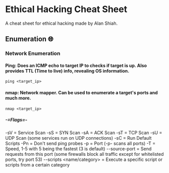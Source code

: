 # Ethical Hacking Cheat Sheet
A cheat sheet for ethical hacking made by Alan Shiah.

## Enumeration 🌐
### Network Enumeration
#### Ping: Does an ICMP echo to target IP to checks if target is up. Also provides TTL (Time to live) info, revealing OS information.
```
ping <target_ip>
```
#### nmap: Network mapper. Can be used to enumerate a target's ports and much more.
```
nmap <target_ip>
``` 
##### -=Flags=-
-sV = Service Scan
-sS = SYN Scan
-sA = ACK Scan
-sT = TCP Scan
-sU = UDP Scan (some services run on UDP connections)
-sC = Run Default Scripts
-Pn = Don't send ping probes
-p = Port (-p- scans all ports)
-T = Speed, 1-5 with 5 being the fastest (3 is default)
--source-port <port> = Send requests from this port (some firewalls block all traffic except for whitelisted ports, try port 53)
--scripts <name/category> = Execute a specific script or scripts from a certain category

